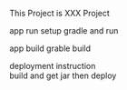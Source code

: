  This Project is XXX Project
 
app run
    setup gradle and run   

app build
    grable build

deployment instruction  
    build and get jar then deploy 